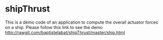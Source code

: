 # shipThrust

This is a demo code  of an application to compute the overall actuator forces on a ship.
Please follow this link to see the demo http://rawgit.com/baptistelabat/shipThrust/master/ship.html

